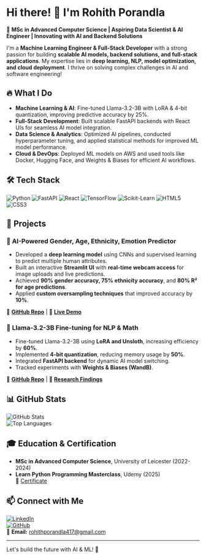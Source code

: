 # Hi there! 👋 I'm Rohith Porandla

🚀 **MSc in Advanced Computer Science | Aspiring Data Scientist & AI Engineer | Innovating with AI and Backend Solutions**

I'm a **Machine Learning Engineer & Full-Stack Developer** with a strong passion for building **scalable AI models, backend solutions, and full-stack applications**. My expertise lies in **deep learning, NLP, model optimization, and cloud deployment**. I thrive on solving complex challenges in AI and software engineering!

## 🔥 **What I Do**
- **Machine Learning & AI**: Fine-tuned Llama-3.2-3B with LoRA & 4-bit quantization, improving predictive accuracy by 25%.
- **Full-Stack Development**: Built scalable FastAPI backends with React UIs for seamless AI model integration.
- **Data Science & Analytics**: Optimized AI pipelines, conducted hyperparameter tuning, and applied statistical methods for improved ML model performance.
- **Cloud & DevOps**: Deployed ML models on AWS and used tools like Docker, Hugging Face, and Weights & Biases for efficient AI workflows.

## 🛠 **Tech Stack**
![Python](https://img.shields.io/badge/-Python-3776AB?style=flat-square&logo=python&logoColor=white)
![FastAPI](https://img.shields.io/badge/-FastAPI-009688?style=flat-square&logo=fastapi&logoColor=white)
![React](https://img.shields.io/badge/-React-61DAFB?style=flat-square&logo=react&logoColor=black)
![TensorFlow](https://img.shields.io/badge/-TensorFlow-FF6F00?style=flat-square&logo=tensorflow&logoColor=white)
![Scikit-Learn](https://img.shields.io/badge/-Scikit%20Learn-F7931E?style=flat-square&logo=scikitlearn&logoColor=white)
![HTML5](https://img.shields.io/badge/-HTML5-E34F26?style=flat-square&logo=html5&logoColor=white)
![CSS3](https://img.shields.io/badge/-CSS3-1572B6?style=flat-square&logo=css3&logoColor=white)

## 📌 **Projects**
### 🚀 **AI-Powered Gender, Age, Ethnicity, Emotion Predictor**
- Developed a **deep learning model** using CNNs and supervised learning to predict multiple human attributes.
- Built an interactive **Streamlit UI** with **real-time webcam access** for image uploads and live predictions.
- Achieved **90% gender accuracy, 75% ethnicity accuracy**, and **80% R² for age predictions**.
- Applied **custom oversampling techniques** that improved accuracy by **10%**.

🔗 **[GitHub Repo](#)** | 🔗 **[Live Demo](#)**

### 🤖 **Llama-3.2-3B Fine-tuning for NLP & Math**
- Fine-tuned Llama-3.2-3B using **LoRA and Unsloth**, increasing efficiency by **60%**.
- Implemented **4-bit quantization**, reducing memory usage by **50%**.
- Integrated **FastAPI backend** for dynamic AI model switching.
- Tracked experiments with **Weights & Biases (WandB)**.

🔗 **[GitHub Repo](#)** | 🔗 **[Research Findings](#)**

## 📊 **GitHub Stats**
![GitHub Stats](https://github-readme-stats.vercel.app/api?username=rohith-porandla&show_icons=true&theme=dark)  
![Top Languages](https://github-readme-stats.vercel.app/api/top-langs/?username=rohith-porandla&layout=compact&theme=dark)

## 🎓 **Education & Certification**
- **MSc in Advanced Computer Science**, University of Leicester (2022-2024)
- **Learn Python Programming Masterclass**, Udemy (2025)  
  🔗 [Certificate](https://www.udemy.com/certificate/UC-a914ba9a-760d-49ee-aae9-7e96215b1a48/)

## 📫 **Connect with Me**
[![LinkedIn](https://img.shields.io/badge/-LinkedIn-blue?style=flat-square&logo=linkedin&logoColor=white)](https://www.linkedin.com/in/rporandla/)  
[![GitHub](https://img.shields.io/badge/-GitHub-181717?style=flat-square&logo=github&logoColor=white)](https://github.com/rohith-porandla)  
📩 **Email:** rohithporandla417@gmail.com  

---
Let's build the future with AI & ML! 🚀
